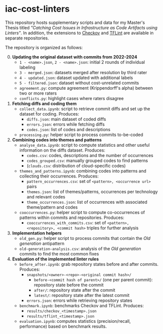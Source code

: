 # iac-cost-linters

This repository hosts supplementary scripts and data for my Master's Thesis titled *"Catching Cost Issues in Infrastructure as Code Artifacts using Linters"*. In addition, the extensions to [Checkov](https://github.com/InputUsername/checkov/tree/cost-rules) and [TFLint](https://github.com/InputUsername/tflint-ruleset-cost) are available in separate repositories.

The repository is organized as follows:

0. **Updating the original dataset with commits from 2022-2024**
    - `1 - <name>.json`, `2 - <name>.json`: initial 2 rounds of individual labeling
    - `3 - merged.json`: datasets merged after resolution by third rater
    - `4 - updated.json`: dataset updated with additional labels
    - `5 - filtered.json`: dataset without cost-unrelated commits
    - `agreement.py`: compute agreement (Krippendorff's alpha) between two or more raters
    - `conflicts.py`: highlight cases where raters disagree
1. **Fetching diffs and coding them**
    - `collect_data.ipynb`: script to retrieve commit diffs and set up the dataset for coding. Produces:
        - `diffs.json`: main dataset of coded diffs
        - `errors.json`: errors while fetching diffs
        - `codes.json`: list of codes and descriptions
    - `processing.py`: helper script to process commits to-be-coded
2. **Combining codes into themes and patterns**
    - `analyse_data.ipynb`: script to compute statistics and other useful information on the diffs dataset. Produces:
        - `codes.csv`: codes, descriptions and the number of occurrences
        - `codes_grouped.csv`: manually grouped codes to find patterns
        - (`clouds.csv`: distribution of cloud-specific codes)
    - `themes_and_patterns.ipynb`: combining codes into patterns and collecting their occurrences. Produces:
        - `pattern_occurrences.csv`: set of `<pattern>, <occurrence url>` pairs
        - `themes.json`: list of themes/patterns, occurrences per technology and relevant codes
        - `theme_occurrences.json`: list of occurrences with associated theme/pattern and codes
    - `cooccurrences.py`: helper script to compute co-occurrences of patterns within commits and repositories. Produces:
        - `cooccurrences_with_commits.csv`: set of `<pattern>, <repository>, <commit hash>` triples for further analysis
3. **Implementation helpers**
    - `old_gen.py`: helper script to process commits that contain the *Old generation* antipattern
    - `old-generation-analysis.csv`: analysis of the *Old generation* commits to find the most common fixes
4. **Evaluation of the implemented linter rules**
    - `before_after.ipynb`: grab repository states before and after commits. Produces:
        - `snapshots/<owner>-<repo>-<original commit hash>/`
            - `before-<commit hash of parent>/` (one per parent commit): repository state before the commit
            - `after/`: repository state after the commit
            - `latest/`: repository state after the latest commit
        - `errors.json`: errors while retrieving repository states
    - `benchmark.ipynb`: benchmarks Checkov and TFLint. Produces:
        - `results/checkov_<timestamp>.json`
        - `results/tflint_<timestamp>.json`
    - `evaluation.ipynb`: computes statistics (precision/recall, performance) based on benchmark results.
